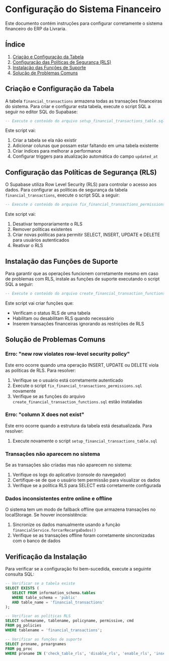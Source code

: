 # Configuração do Sistema Financeiro

Este documento contém instruções para configurar corretamente o sistema financeiro do ERP da Livraria.

## Índice

1. [Criação e Configuração da Tabela](#criação-e-configuração-da-tabela)
2. [Configuração das Políticas de Segurança (RLS)](#configuração-das-políticas-de-segurança-rls)
3. [Instalação das Funções de Suporte](#instalação-das-funções-de-suporte)
4. [Solução de Problemas Comuns](#solução-de-problemas-comuns)

## Criação e Configuração da Tabela

A tabela `financial_transactions` armazena todas as transações financeiras do sistema. Para criar e configurar esta tabela, execute o script SQL a seguir no editor SQL do Supabase:

```sql
-- Execute o conteúdo do arquivo setup_financial_transactions_table.sql
```

Este script vai:
1. Criar a tabela se ela não existir
2. Adicionar colunas que possam estar faltando em uma tabela existente
3. Criar índices para melhorar a performance
4. Configurar triggers para atualização automática do campo `updated_at`

## Configuração das Políticas de Segurança (RLS)

O Supabase utiliza Row Level Security (RLS) para controlar o acesso aos dados. Para configurar as políticas de segurança da tabela `financial_transactions`, execute o script SQL a seguir:

```sql
-- Execute o conteúdo do arquivo fix_financial_transactions_permissions.sql
```

Este script vai:
1. Desativar temporariamente o RLS
2. Remover políticas existentes
3. Criar novas políticas para permitir SELECT, INSERT, UPDATE e DELETE para usuários autenticados
4. Reativar o RLS

## Instalação das Funções de Suporte

Para garantir que as operações funcionem corretamente mesmo em caso de problemas com RLS, instale as funções de suporte executando o script SQL a seguir:

```sql
-- Execute o conteúdo do arquivo create_financial_transaction_functions.sql
```

Este script vai criar funções que:
- Verificam o status RLS de uma tabela
- Habilitam ou desabilitam RLS quando necessário
- Inserem transações financeiras ignorando as restrições de RLS

## Solução de Problemas Comuns

### Erro: "new row violates row-level security policy"

Este erro ocorre quando uma operação INSERT, UPDATE ou DELETE viola as políticas de RLS. Para resolver:

1. Verifique se o usuário está corretamente autenticado
2. Execute o script `fix_financial_transactions_permissions.sql` novamente
3. Verifique se as funções do arquivo `create_financial_transaction_functions.sql` estão instaladas

### Erro: "column X does not exist"

Este erro ocorre quando a estrutura da tabela está desatualizada. Para resolver:

1. Execute novamente o script `setup_financial_transactions_table.sql`

### Transações não aparecem no sistema

Se as transações são criadas mas não aparecem no sistema:

1. Verifique os logs do aplicativo (console do navegador)
2. Certifique-se de que o usuário tem permissão para visualizar os dados
3. Verifique se a política RLS para SELECT está corretamente configurada

### Dados inconsistentes entre online e offline

O sistema tem um modo de fallback offline que armazena transações no localStorage. Se houver inconsistência:

1. Sincronize os dados manualmente usando a função `financialService.forcarRecargaDados()`
2. Verifique se as transações offline foram corretamente sincronizadas com o banco de dados

## Verificação da Instalação

Para verificar se a configuração foi bem-sucedida, execute a seguinte consulta SQL:

```sql
-- Verificar se a tabela existe
SELECT EXISTS (
   SELECT FROM information_schema.tables 
   WHERE table_schema = 'public' 
   AND table_name = 'financial_transactions'
);

-- Verificar as políticas RLS
SELECT schemaname, tablename, policyname, permissive, cmd 
FROM pg_policies 
WHERE tablename = 'financial_transactions';

-- Verificar as funções de suporte
SELECT proname, proargnames 
FROM pg_proc 
WHERE proname IN ('check_table_rls', 'disable_rls', 'enable_rls', 'insert_financial_transaction');
``` 